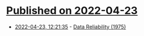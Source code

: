 # [Published on 2022-04-23](index.md)

* [2022-04-23, 12:21:35](https://news.ycombinator.com/item?id=31133661) - [Data Reliability (1975)](https://dl.acm.org/doi/pdf/10.1145/800027.808476)
